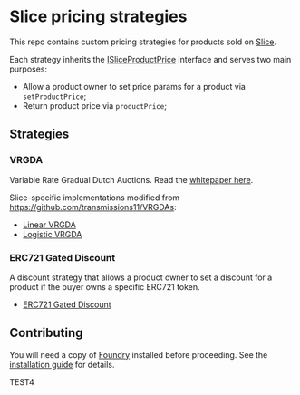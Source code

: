 # Slice pricing strategies

This repo contains custom pricing strategies for products sold on [Slice](https://slice.so).

Each strategy inherits the [ISliceProductPrice](/src/Slice/interfaces/utils/ISliceProductPrice.sol) interface and serves two main purposes:

- Allow a product owner to set price params for a product via `setProductPrice`;
- Return product price via `productPrice`;

## Strategies

### VRGDA

Variable Rate Gradual Dutch Auctions. Read the [whitepaper here](https://www.paradigm.xyz/2022/08/vrgda).

Slice-specific implementations modified from https://github.com/transmissions11/VRGDAs:

- [Linear VRGDA](/src/VRGDA/LinearVRGDAPrices.sol)
- [Logistic VRGDA](/src/VRGDA/LogisticVRGDAPrices.sol)

### ERC721 Gated Discount

A discount strategy that allows a product owner to set a discount for a product if the buyer owns a specific ERC721 token.

- [ERC721 Gated Discount](/src/ERC721GatedDiscount/ERC721GatedDiscount.sol)

## Contributing

You will need a copy of [Foundry](https://github.com/foundry-rs/foundry) installed before proceeding. See the [installation guide](https://github.com/foundry-rs/foundry#installation) for details.

TEST4

